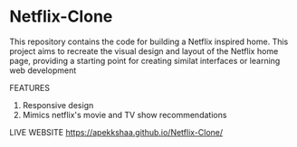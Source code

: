 # Netflix-Clone

This repository contains the code for building a Netflix inspired home.
This project aims to recreate the visual design and layout of the Netflix home page, providing a starting point for creating similat interfaces or learning web development

FEATURES

1. Responsive design
2. Mimics netflix's movie and TV show recommendations 

LIVE WEBSITE
https://apekkshaa.github.io/Netflix-Clone/

